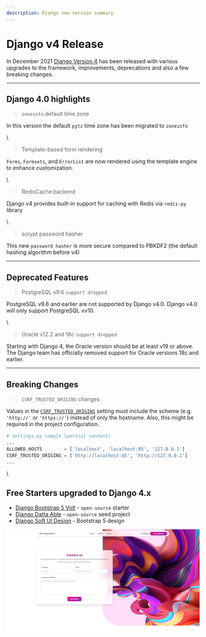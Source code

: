 ```yaml
---
description: Django new version summary
---
```


# Django v4 Release

In December 2021 [Django Version 4](https://docs.djangoproject.com/en/4.0/releases/4.0/) has been released with various upgrades to the framework, improvements, deprecations and also a few breaking changes.

***

## Django 4.0 highlights

> `zoneinfo` default time zone

In this version the default `pytz` time zone has been migrated to `zoneinfo`

\


> Template-based form rendering

`Forms`, `Formsets`, and `ErrorList` are now rendered using the template engine to enhance customization.

\


> RedisCache backend

Django v4 provides built-in support for caching with Redis via `redis-py` library

\


> scrypt password hasher

This new `password hasher` is more secure compared to PBKDF2 (the default hashing algorithm before v4)

***

## Deprecated Features

> PostgreSQL v9.6 `support dropped`

PostgreSQL v9.6 and earlier are not supported by Django v4.0. Django v4.0 will only support PostgreSQL ≥v10.

\


> Oracle v12.2 and 18c `support dropped`

Starting with Django 4, the Oracle version should be at least v19 or above. The Django team has officially removed support for Oracle versions 18c and earlier.

***

## Breaking Changes

> `CSRF_TRUSTED_ORIGINS` changes

Values in the [`CSRF_TRUSTED_ORIGINS`](https://docs.djangoproject.com/en/4.0/ref/settings/#std:setting-CSRF\_TRUSTED\_ORIGINS) setting must include the scheme (e.g. `'http://'` or `'https://'`) instead of only the hostname. Also, this might be required in the project configuration.

```python
# settings.py sample (partial content)
...
ALLOWED_HOSTS        = ['localhost', 'localhost:85', '127.0.0.1']
CSRF_TRUSTED_ORIGINS = ['http://localhost:85', 'http://127.0.0.1']
...
```

\


## Free Starters upgraded to Django 4.x

* [Django Bootstrap 5 Volt](https://github.com/app-generator/django-volt-dashboard) - `open-source` starter
* [Django Datta Able](https://appseed.us/admin-dashboards/django-datta-able) - `open-source` seed project
* [Django Soft UI Design](https://appseed.us/product/django-soft-ui-design-system) - Bootstrap 5 design

![Soft UI Design - Django 4 Starter](../../.gitbook/assets/soft-ui-design-system-contact.jpg)
